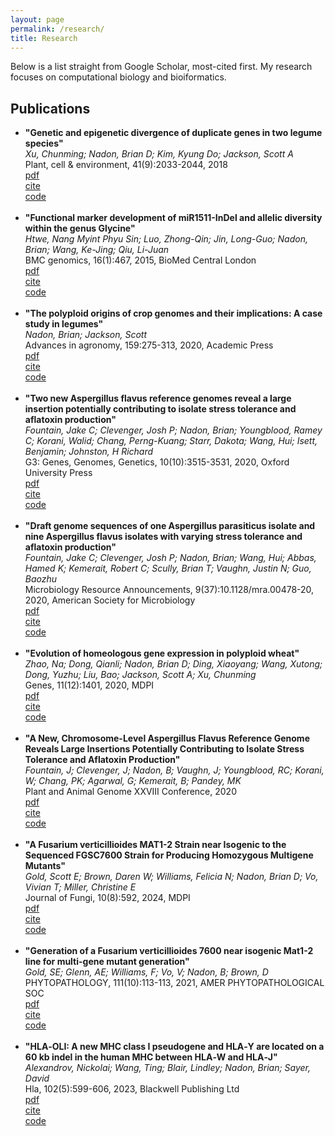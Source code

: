 ```yaml
---
layout: page
permalink: /research/
title: Research
---
```


Below is a list straight from Google Scholar, most-cited first. My research focuses on computational biology and bioiformatics.

<h2>Publications</h2>
<ul>
	<li>
		<b>"Genetic and epigenetic divergence of duplicate genes in two legume species"</b><br>
		<i>Xu, Chunming; Nadon, Brian D; Kim, Kyung Do; Jackson, Scott A</i><br>
		Plant, cell & environment, 41(9):2033-2044, 2018<br>
		<a href=""><div class="color-button">pdf</div></a><a href=""><div class="color-button">cite</div></a><a href=""><div class="color-button">code</div></a>
	</li><br>
	<li>
		<b>"Functional marker development of miR1511-InDel and allelic diversity within the genus Glycine"</b><br>
		<i>Htwe, Nang Myint Phyu Sin; Luo, Zhong-Qin; Jin, Long-Guo; Nadon, Brian; Wang, Ke-Jing; Qiu, Li-Juan</i><br>
		BMC genomics, 16(1):467, 2015, BioMed Central London<br>
		<a href=""><div class="color-button">pdf</div></a><a href=""><div class="color-button">cite</div></a><a href=""><div class="color-button">code</div></a>
	</li><br>
	<li>
		<b>"The polyploid origins of crop genomes and their implications: A case study in legumes"</b><br>
		<i>Nadon, Brian; Jackson, Scott</i><br>
		Advances in agronomy, 159:275-313, 2020, Academic Press<br>
		<a href=""><div class="color-button">pdf</div></a><a href=""><div class="color-button">cite</div></a><a href=""><div class="color-button">code</div></a>
	</li><br>
	<li>
		<b>"Two new Aspergillus flavus reference genomes reveal a large insertion potentially contributing to isolate stress tolerance and aflatoxin production"</b><br>
		<i>Fountain, Jake C; Clevenger, Josh P; Nadon, Brian; Youngblood, Ramey C; Korani, Walid; Chang, Perng-Kuang; Starr, Dakota; Wang, Hui; Isett, Benjamin; Johnston, H Richard</i><br>
		G3: Genes, Genomes, Genetics, 10(10):3515-3531, 2020, Oxford University Press<br>
		<a href=""><div class="color-button">pdf</div></a><a href=""><div class="color-button">cite</div></a><a href=""><div class="color-button">code</div></a>
	</li><br>
	<li>
		<b>"Draft genome sequences of one Aspergillus parasiticus isolate and nine Aspergillus flavus isolates with varying stress tolerance and aflatoxin production"</b><br>
		<i>Fountain, Jake C; Clevenger, Josh P; Nadon, Brian; Wang, Hui; Abbas, Hamed K; Kemerait, Robert C; Scully, Brian T; Vaughn, Justin N; Guo, Baozhu</i><br>
		Microbiology Resource Announcements, 9(37):10.1128/mra.00478-20, 2020, American Society for Microbiology<br>
		<a href=""><div class="color-button">pdf</div></a><a href=""><div class="color-button">cite</div></a><a href=""><div class="color-button">code</div></a>
	</li><br>
	<li>
		<b>"Evolution of homeologous gene expression in polyploid wheat"</b><br>
		<i>Zhao, Na; Dong, Qianli; Nadon, Brian D; Ding, Xiaoyang; Wang, Xutong; Dong, Yuzhu; Liu, Bao; Jackson, Scott A; Xu, Chunming</i><br>
		Genes, 11(12):1401, 2020, MDPI<br>
		<a href=""><div class="color-button">pdf</div></a><a href=""><div class="color-button">cite</div></a><a href=""><div class="color-button">code</div></a>
	</li><br>
	<li>
		<b>"A New, Chromosome-Level Aspergillus Flavus Reference Genome Reveals Large Insertions Potentially Contributing to Isolate Stress Tolerance and Aflatoxin Production"</b><br>
		<i>Fountain, J; Clevenger, J; Nadon, B; Vaughn, J; Youngblood, RC; Korani, W; Chang, PK; Agarwal, G; Kemerait, B; Pandey, MK</i><br>
		Plant and Animal Genome XXVIII Conference, 2020<br>
		<a href=""><div class="color-button">pdf</div></a><a href=""><div class="color-button">cite</div></a><a href=""><div class="color-button">code</div></a>
	</li><br>
	<li>
		<b>"A Fusarium verticillioides MAT1-2 Strain near Isogenic to the Sequenced FGSC7600 Strain for Producing Homozygous Multigene Mutants"</b><br>
		<i>Gold, Scott E; Brown, Daren W; Williams, Felicia N; Nadon, Brian D; Vo, Vivian T; Miller, Christine E</i><br>
		Journal of Fungi, 10(8):592, 2024, MDPI<br>
		<a href=""><div class="color-button">pdf</div></a><a href=""><div class="color-button">cite</div></a><a href=""><div class="color-button">code</div></a>
	</li><br>
	<li>
		<b>"Generation of a Fusarium verticillioides 7600 near isogenic Mat1-2 line for multi-gene mutant generation"</b><br>
		<i>Gold, SE; Glenn, AE; Williams, F; Vo, V; Nadon, B; Brown, D</i><br>
		PHYTOPATHOLOGY, 111(10):113-113, 2021, AMER PHYTOPATHOLOGICAL SOC<br>
		<a href=""><div class="color-button">pdf</div></a><a href=""><div class="color-button">cite</div></a><a href=""><div class="color-button">code</div></a>
	</li><br>
	<li>
		<b>"HLA‐OLI: A new MHC class I pseudogene and HLA‐Y are located on a 60 kb indel in the human MHC between HLA‐W and HLA‐J"</b><br>
		<i>Alexandrov, Nickolai; Wang, Ting; Blair, Lindley; Nadon, Brian; Sayer, David</i><br>
		Hla, 102(5):599-606, 2023, Blackwell Publishing Ltd<br>
		<a href=""><div class="color-button">pdf</div></a><a href=""><div class="color-button">cite</div></a><a href=""><div class="color-button">code</div></a>
	</li><br>
</ul>
